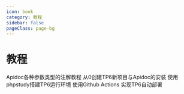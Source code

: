 ```yaml
---
icon: book
category: 教程
sidebar: false
pageClass: page-bg
---
```


# 教程

<ClientOnly>
<News-List>
<News-Item url="./apiParam/" image="/thinkphp-apidoc/images/course/apiParam/titlepic.jpg" desc="针对Apidoc的各种接口参数类型的注解教程">Apidoc各种参数类型的注解教程</News-Item>
<News-Item url="./createTpAndInstall/" image="/thinkphp-apidoc/images/course/titlepic.png" desc="适合新手快速上手">从0创建TP6新项目与Apidoc的安装</News-Item>
<News-Item url="./phpStudyInstall/" image="/thinkphp-apidoc/images/course/php-study-install/titlepic.png" desc="可以很方便的部署本地开发集成环境">使用phpstudy搭建TP6运行环境</News-Item>
<News-Item url="./githubActionsDeploy/" image="/thinkphp-apidoc/images/course/githubActions/titlepic.png" desc="自动化构建发布">使用Github Actions 实现TP6自动部署</News-Item>
</News-List>

</News-List>
</ClientOnly>


<!-- - [从0创建TP6新项目与Apidoc的安装](./createTpAndInstall.md)

- [使用phpstudy搭建TP6运行环境](./phpStudyInstall.md) 

- [TP6前后端分离Api的全局异常处理](markdown.md)

- [TP6多应用多版本Api开发](disable.md) 

- [使用Github Actions 实现TP6自动部署](githubActionsDeploy.md)  -->